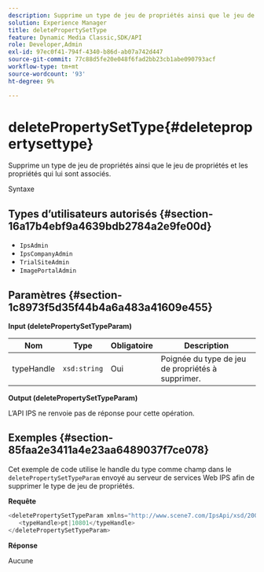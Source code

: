```yaml
---
description: Supprime un type de jeu de propriétés ainsi que le jeu de propriétés et les propriétés qui lui sont associés.
solution: Experience Manager
title: deletePropertySetType
feature: Dynamic Media Classic,SDK/API
role: Developer,Admin
exl-id: 97ec0f41-794f-4340-b86d-ab07a742d447
source-git-commit: 77c88d5fe20e048f6fad2bb23cb1abe090793acf
workflow-type: tm+mt
source-wordcount: '93'
ht-degree: 9%

---
```


# deletePropertySetType{#deletepropertysettype}

Supprime un type de jeu de propriétés ainsi que le jeu de propriétés et les propriétés qui lui sont associés.

Syntaxe

## Types d’utilisateurs autorisés {#section-16a17b4ebf9a4639bdb2784a2e9fe00d}

* `IpsAdmin`
* `IpsCompanyAdmin`
* `TrialSiteAdmin`
* `ImagePortalAdmin`

## Paramètres {#section-1c8973f5d35f44b4a6a483a41609e455}

**Input (deletePropertySetTypeParam)**

| Nom | Type | Obligatoire | Description |
|---|---|---|---|
| typeHandle | `xsd:string` | Oui | Poignée du type de jeu de propriétés à supprimer. |

**Output (deletePropertySetTypeParam)**

L’API IPS ne renvoie pas de réponse pour cette opération.

## Exemples {#section-85faa2e3411a4e23aa6489037f7ce078}

Cet exemple de code utilise le handle du type comme champ dans le `deletePropertySetTypeParam` envoyé au serveur de services Web IPS afin de supprimer le type de jeu de propriétés.

**Requête**

```java
<deletePropertySetTypeParam xmlns="http://www.scene7.com/IpsApi/xsd/2008-01-15">
   <typeHandle>pt|10801</typeHandle>
</deletePropertySetTypeParam>
```

**Réponse**

Aucune
